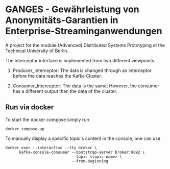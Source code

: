 # GANGES - Gewährleistung von Anonymitäts-Garantien in Enterprise-Streaminganwendungen

A project for the module (Advanced) Distributed Systems Prototyping at the Technical University of Berlin. 

The interceptor interface is implemented from two different viewpoints. 

1. Producer_Interceptor:
The data is changed through an interceptor before the data reaches the Kafka Cluster.

2. Consumer_Interceptor: 
The data is the same; However, the consumer has a different output than the data of the cluster.

## Run via docker

To start the docker compose simply run
```
docker compose up
```

To manually display a specific topic's content in the console, one can use
```
docker exec --interactive --tty broker \
      kafka-console-consumer --bootstrap-server broker:9092 \
                             --topic <topic-name> \
                             --from-beginning
```

